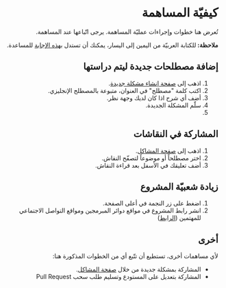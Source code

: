 <div dir="rtl" align="right">

  <h1>كيفيّة المساهمة</h1>

  <p>تُعرض هنا خطوات وإجراءات عمليّة المساهمة. يرجى اتّباعها عند المساهمة.</p>

  <p>
    <b>ملاحظة: </b>
    للكتابة العربيّة من اليمين إلى اليسار، يمكنك أن تستدل 
    <a href="https://3alam.pro/questions/641">بهذه الإجابة</a>
      للمساعدة.
  </p>

  <h2>إضافة مصطلحات جديدة ليتم دراستها</h2>
  <ol>
    <li>اذهب إلى <a href="https://github.com/alhadhrami/ArabicOOPTerms/issues/new">صفحة إنشاء مشكلة جديدة</a>.</li>
    <li>اكتب كلمة "مصطلح" في العنوان، متبوعة بالمصطلح الإنجليزي.</li>
    <li>أضف أي شرح اذا كان لديك وجهة نظر.</li>
    <li>سلّم المشكلة الجديدة.<li>
  </ol>
  
  <h2>المشاركة في النقاشات</h2>
  <ol>
    <li>اذهب إلى <a href="https://github.com/alhadhrami/ArabicOOPTerms/issues">صفحة المشاكل</a>.</li>
    <li>اختر مصطلحاً أو موضوعاً لتصفّح النقاش.</li>
    <li>أضف تعليقك في الأسفل بعد قراءة النقاش.</li>
  </ol>

  <h2>زيادة شعبيّة المشروع</h2>
  <ol>
    <li>اضغط على زر النجمة في أعلى الصفحة.</li>
    <li>انشر رابط المشروع في مواقع دوائر المبرمجين ومواقع التواصل الاجتماعي للمهتمين (<a href="https://github.com/alhadhrami/ArabicOOPTerms">الرابط</a>)</li>
  </ol>
  
  <h2>أخرى</h2>
  <p>لأي مساهمات أخرى، تستطيع أن تتّبع أي من الخطوات المذكورة هنا:</p>
  <ul>
    <li>المشاركة بمشكلة جديدة من خلال <a href="https://github.com/alhadhrami/ArabicOOPTerms/issues">صفحة المشاكل</a>.</li>
    <li>المشاركة بتعديل على المستودع وتسليم طلب سحب Pull Request</li>
  </ul>  
</div>
